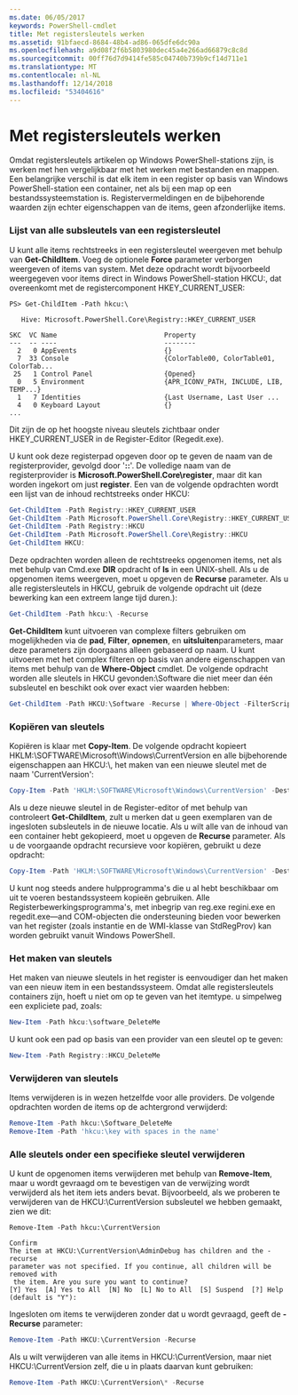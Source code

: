 ```yaml
---
ms.date: 06/05/2017
keywords: PowerShell-cmdlet
title: Met registersleutels werken
ms.assetid: 91bfaecd-8684-48b4-ad86-065dfe6dc90a
ms.openlocfilehash: a9d08f2f6b5803980dec45a4e266ad66879c8c8d
ms.sourcegitcommit: 00ff76d7d9414fe585c04740b739b9cf14d711e1
ms.translationtype: MT
ms.contentlocale: nl-NL
ms.lasthandoff: 12/14/2018
ms.locfileid: "53404616"
---
```

# <a name="working-with-registry-keys"></a>Met registersleutels werken

Omdat registersleutels artikelen op Windows PowerShell-stations zijn, is werken met hen vergelijkbaar met het werken met bestanden en mappen. Een belangrijke verschil is dat elk item in een register op basis van Windows PowerShell-station een container, net als bij een map op een bestandssysteemstation is. Registervermeldingen en de bijbehorende waarden zijn echter eigenschappen van de items, geen afzonderlijke items.

### <a name="listing-all-subkeys-of-a-registry-key"></a>Lijst van alle subsleutels van een registersleutel

U kunt alle items rechtstreeks in een registersleutel weergeven met behulp van **Get-ChildItem**. Voeg de optionele **Force** parameter verborgen weergeven of items van system. Met deze opdracht wordt bijvoorbeeld weergegeven voor items direct in Windows PowerShell-station HKCU:, dat overeenkomt met de registercomponent HKEY_CURRENT_USER:

```
PS> Get-ChildItem -Path hkcu:\

   Hive: Microsoft.PowerShell.Core\Registry::HKEY_CURRENT_USER

SKC  VC Name                           Property
---  -- ----                           --------
  2   0 AppEvents                      {}
  7  33 Console                        {ColorTable00, ColorTable01, ColorTab...
 25   1 Control Panel                  {Opened}
  0   5 Environment                    {APR_ICONV_PATH, INCLUDE, LIB, TEMP...}
  1   7 Identities                     {Last Username, Last User ...
  4   0 Keyboard Layout                {}
...
```

Dit zijn de op het hoogste niveau sleutels zichtbaar onder HKEY_CURRENT_USER in de Register-Editor (Regedit.exe).

U kunt ook deze registerpad opgeven door op te geven de naam van de registerprovider, gevolgd door '**::**'. De volledige naam van de registerprovider is **Microsoft.PowerShell.Core\\register**, maar dit kan worden ingekort om just **register**. Een van de volgende opdrachten wordt een lijst van de inhoud rechtstreeks onder HKCU:

```powershell
Get-ChildItem -Path Registry::HKEY_CURRENT_USER
Get-ChildItem -Path Microsoft.PowerShell.Core\Registry::HKEY_CURRENT_USER
Get-ChildItem -Path Registry::HKCU
Get-ChildItem -Path Microsoft.PowerShell.Core\Registry::HKCU
Get-ChildItem HKCU:
```

Deze opdrachten worden alleen de rechtstreeks opgenomen items, net als met behulp van Cmd.exe **DIR** opdracht of **ls** in een UNIX-shell. Als u de opgenomen items weergeven, moet u opgeven de **Recurse** parameter. Als u alle registersleutels in HKCU, gebruik de volgende opdracht uit (deze bewerking kan een extreem lange tijd duren.):

```powershell
Get-ChildItem -Path hkcu:\ -Recurse
```

**Get-ChildItem** kunt uitvoeren van complexe filters gebruiken om mogelijkheden via de **pad**, **Filter**, **opnemen**, en **uitsluiten**parameters, maar deze parameters zijn doorgaans alleen gebaseerd op naam. U kunt uitvoeren met het complex filteren op basis van andere eigenschappen van items met behulp van de **Where-Object** cmdlet. De volgende opdracht worden alle sleutels in HKCU gevonden:\\Software die niet meer dan één subsleutel en beschikt ook over exact vier waarden hebben:

```powershell
Get-ChildItem -Path HKCU:\Software -Recurse | Where-Object -FilterScript {($_.SubKeyCount -le 1) -and ($_.ValueCount -eq 4) }
```

### <a name="copying-keys"></a>Kopiëren van sleutels

Kopiëren is klaar met **Copy-Item**. De volgende opdracht kopieert HKLM:\\SOFTWARE\\Microsoft\\Windows\\CurrentVersion en alle bijbehorende eigenschappen aan HKCU:\\, het maken van een nieuwe sleutel met de naam 'CurrentVersion':

```powershell
Copy-Item -Path 'HKLM:\SOFTWARE\Microsoft\Windows\CurrentVersion' -Destination hkcu:
```

Als u deze nieuwe sleutel in de Register-editor of met behulp van controleert **Get-ChildItem**, zult u merken dat u geen exemplaren van de ingesloten subsleutels in de nieuwe locatie. Als u wilt alle van de inhoud van een container hebt gekopieerd, moet u opgeven de **Recurse** parameter. Als u de voorgaande opdracht recursieve voor kopiëren, gebruikt u deze opdracht:

```powershell
Copy-Item -Path 'HKLM:\SOFTWARE\Microsoft\Windows\CurrentVersion' -Destination hkcu: -Recurse
```

U kunt nog steeds andere hulpprogramma's die u al hebt beschikbaar om uit te voeren bestandssysteem kopieën gebruiken. Alle Registerbewerkingsprogramma's, met inbegrip van reg.exe regini.exe en regedit.exe—and COM-objecten die ondersteuning bieden voor bewerken van het register (zoals instantie en de WMI-klasse van StdRegProv) kan worden gebruikt vanuit Windows PowerShell.

### <a name="creating-keys"></a>Het maken van sleutels

Het maken van nieuwe sleutels in het register is eenvoudiger dan het maken van een nieuw item in een bestandssysteem. Omdat alle registersleutels containers zijn, hoeft u niet om op te geven van het itemtype. u simpelweg een expliciete pad, zoals:

```powershell
New-Item -Path hkcu:\software_DeleteMe
```

U kunt ook een pad op basis van een provider van een sleutel op te geven:

```powershell
New-Item -Path Registry::HKCU_DeleteMe
```

### <a name="deleting-keys"></a>Verwijderen van sleutels

Items verwijderen is in wezen hetzelfde voor alle providers. De volgende opdrachten worden de items op de achtergrond verwijderd:

```powershell
Remove-Item -Path hkcu:\Software_DeleteMe
Remove-Item -Path 'hkcu:\key with spaces in the name'
```

### <a name="removing-all-keys-under-a-specific-key"></a>Alle sleutels onder een specifieke sleutel verwijderen

U kunt de opgenomen items verwijderen met behulp van **Remove-Item**, maar u wordt gevraagd om te bevestigen van de verwijzing wordt verwijderd als het item iets anders bevat. Bijvoorbeeld, als we proberen te verwijderen van de HKCU:\\CurrentVersion subsleutel we hebben gemaakt, zien we dit:

```
Remove-Item -Path hkcu:\CurrentVersion

Confirm
The item at HKCU:\CurrentVersion\AdminDebug has children and the -recurse
parameter was not specified. If you continue, all children will be removed with
 the item. Are you sure you want to continue?
[Y] Yes  [A] Yes to All  [N] No  [L] No to All  [S] Suspend  [?] Help
(default is "Y"):
```

Ingesloten om items te verwijderen zonder dat u wordt gevraagd, geeft de **-Recurse** parameter:

```powershell
Remove-Item -Path HKCU:\CurrentVersion -Recurse
```

Als u wilt verwijderen van alle items in HKCU:\\CurrentVersion, maar niet HKCU:\\CurrentVersion zelf, die u in plaats daarvan kunt gebruiken:

```powershell
Remove-Item -Path HKCU:\CurrentVersion\* -Recurse
```